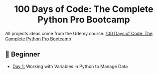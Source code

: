 <h1 align="center">100 Days of Code: The Complete Python Pro Bootcamp</h1>

All projects ideas come from the Udemy course: [100 Days of Code: The Complete Python Pro Bootcamp](https://www.udemy.com/course/100-days-of-code/)


## 🔰 Beginner 
- [Day 1:](https://github.com/jolynutella/100-days-of-Python/tree/main/Day%201) Working with Variables in Python to Manage Data
